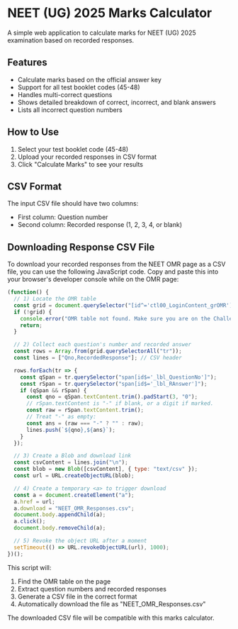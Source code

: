 # NEET (UG) 2025 Marks Calculator

A simple web application to calculate marks for NEET (UG) 2025 examination based on recorded responses.

## Features

- Calculate marks based on the official answer key
- Support for all test booklet codes (45-48)
- Handles multi-correct questions
- Shows detailed breakdown of correct, incorrect, and blank answers
- Lists all incorrect question numbers

## How to Use

1. Select your test booklet code (45-48)
2. Upload your recorded responses in CSV format
3. Click "Calculate Marks" to see your results

## CSV Format

The input CSV file should have two columns:
- First column: Question number
- Second column: Recorded response (1, 2, 3, 4, or blank)

## Downloading Response CSV File

To download your recorded responses from the NEET OMR page as a CSV file, you can use the following JavaScript code. Copy and paste this into your browser's developer console while on the OMR page:

```javascript
(function() {
  // 1) Locate the OMR table
  const grid = document.querySelector("[id^='ctl00_LoginContent_grOMR']");
  if (!grid) {
    console.error("OMR table not found. Make sure you are on the Challenge OMR page and logged in.");
    return;
  }

  // 2) Collect each question's number and recorded answer
  const rows = Array.from(grid.querySelectorAll("tr"));
  const lines = ["Qno,RecordedResponse"]; // CSV header

  rows.forEach(tr => {
    const qSpan = tr.querySelector("span[id$='_lbl_QuestionNo']");
    const rSpan = tr.querySelector("span[id$='_lbl_RAnswer']");
    if (qSpan && rSpan) {
      const qno = qSpan.textContent.trim().padStart(3, "0");
      // rSpan.textContent is "-" if blank, or a digit if marked.
      const raw = rSpan.textContent.trim();
      // Treat "-" as empty:
      const ans = (raw === "-" ? "" : raw);
      lines.push(`${qno},${ans}`);
    }
  });

  // 3) Create a Blob and download link
  const csvContent = lines.join("\n");
  const blob = new Blob([csvContent], { type: "text/csv" });
  const url = URL.createObjectURL(blob);

  // 4) Create a temporary <a> to trigger download
  const a = document.createElement("a");
  a.href = url;
  a.download = "NEET_OMR_Responses.csv";
  document.body.appendChild(a);
  a.click();
  document.body.removeChild(a);

  // 5) Revoke the object URL after a moment
  setTimeout(() => URL.revokeObjectURL(url), 1000);
})();
```

This script will:
1. Find the OMR table on the page
2. Extract question numbers and recorded responses
3. Generate a CSV file in the correct format
4. Automatically download the file as "NEET_OMR_Responses.csv"

The downloaded CSV file will be compatible with this marks calculator.
